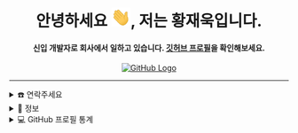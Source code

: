 <div align="center">
  <h1>
    안녕하세요 <img width="35" src="https://github.com/1999AZZAR/1999AZZAR/blob/main/resources/img/waving.gif" alt="waving hand">, 저는 황재욱입니다.
  </h1>
  <h4>
    신입 개발자로 회사에서 일하고 있습니다. 
    <a href="https://github.com/jeauk9060" target="_blank">깃허브 프로필</a>을 확인해보세요.
  </h4>
  <a href="https://github.com/jeauk9060">
    <img src="https://github.githubassets.com/images/modules/logos_page/GitHub-Mark.png" alt="GitHub Logo" width="50">
  </a>
</div>
<hr>
<details>
  <summary>☎️ 연락주세요</summary>
  <div align="center">
    <h2>나에게 연락하려면 다음을 사용하세요:</h2>
    <p>
      <a href="mailto:dugyeon@gmail.com" target="_blank"><img src="https://img.shields.io/badge/gmail-EA4335.svg?style=for-the-badge&logo=gmail&logoColor=white" alt="Gmail"></a>
      <a href="https://instagram.com/wodnr_h" target="_blank"><img src="https://img.shields.io/badge/instagram-E4405F.svg?style=for-the-badge&logo=Instagram&logoColor=white" alt="Instagram"></a>
    </p>
  </div>
</details>
<details>
  <summary>🧮 정보</summary>
  <div align="center">
    <h2>이 계정에 관하여</h2>
    <p>
      <a href="https://github.com/jeauk9060" target="_blank"><img src="https://komarev.com/ghpvc/?username=jeauk9060&style=for-the-badge&label=PROFILE+VIEWS" alt="조회수"></a>
      <a href="https://github.com/jeauk9060" target="_blank"><img src="https://img.shields.io/website?down_message=offline&style=for-the-badge&up_message=online&url=https://github.com/jeauk9060" alt="웹사이트 상태"></a>
    </p>
    <p>
      <a href="https://www.codefactor.io/repository/github/jeauk9060" target="_blank"><img src="https://www.codefactor.io/repository/github/1999AZZAR/1999AZZAR/badge/main" alt="CodeFactor"></a>
      <a href="https://github.com/jeauk9060" target="_blank"><img src="https://github.com/jeauk9060/jeauk9060/actions/workflows/pages/pages-build-deployment/badge.svg" alt="페이지 생성 상태"></a>
    </p>
    <p>
      <a href="https://github.com/jeauk9060" target="_blank"><img src="https://img.shields.io/github/license/jeauk9060/jeauk9060?color=purple&style=for-the-badge" alt="라이센스"></a>
      <a href="https://github.com/jeauk9060" target="_blank"><img src="https://forthebadge.com/images/badges/works-on-my-machine.svg" alt="작동 여부"></a>
    </p>
  </div>
</details>
<details>
  <summary>💻 GitHub 프로필 통계</summary>
  <div align="center">
    <h2>Github 통계</h2>
    <details>
      <summary>언어</summary>
      <p>
        <a href="https://github.com/jeauk9060">
          <img src="https://github-readme-stats.vercel.app/api/top-langs/?username=jeauk9060&langs_count=6&theme=gruvbox&layout=compact&hide_border=true" alt="상위 언어">
        </a>
        <a href="https://github.com/jeauk9060">
          <img width="45%" src="https://github-profile-summary-cards.vercel.app/api/cards/repos-per-language?username=jeauk9060&theme=gruvbox&layout=compact&hide_border=true" alt="Repo별 인기 언어">
          <img width="45%" src="https://github-profile-summary-cards.vercel.app/api/cards/most-commit-language?username=jeauk9060&theme=gruvbox&layout=compact&hide_border=true" alt="커밋별 인기 언어">
        </a>
      </p>
    </details>
    <details>
      <summary>통계</summary>
      <p>
        <a href="https://github.com/jeauk9060">
          <img width="49.5%" src="https://github-readme-stats.vercel.app/api?username=jeauk9060&show_icons=true&theme=gruvbox&hide_border=true" alt="GitHub Stats">
          <img width="49.5%" src="https://github-readme-streak-stats.herokuapp.com/?user=jeauk9060&theme=gruvbox&hide_border=true" alt="GitHub Streak">
        </a>
      </p>
    </details>
  </div>
</details>
